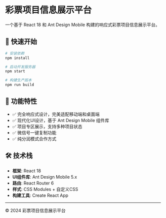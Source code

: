 # 彩票项目信息展示平台

一个基于 React 18 和 Ant Design Mobile 构建的响应式彩票项目信息展示平台。

## 🚀 快速开始

```bash
# 安装依赖
npm install

# 启动开发服务器
npm start

# 构建生产版本
npm run build
```

## 📱 功能特性

- ✅ 完全响应式设计，完美适配移动端和桌面端
- ✅ 现代化UI设计，基于 Ant Design Mobile 组件库
- ✅ 项目专区展示，支持多种项目状态
- ✅ 微信号一键复制功能
- ✅ 纯分润模式合作方式

## 🛠️ 技术栈

- **框架**: React 18
- **UI组件库**: Ant Design Mobile 5.x
- **路由**: React Router 6
- **样式**: CSS Modules + 自定义CSS
- **构建工具**: Create React App

---

© 2024 彩票项目信息展示平台